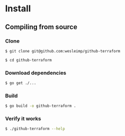 # Install

## Compiling from source

### Clone

```sh
$ git clone git@github.com:wesleimp/github-terraform

$ cd github-terraform
```

### Download dependencies

```sh
$ go get ./...
```

### Build

```sh
$ go build -o github-terraform .
```

### Verify it works

```sh
$ ./github-terraform --help
```